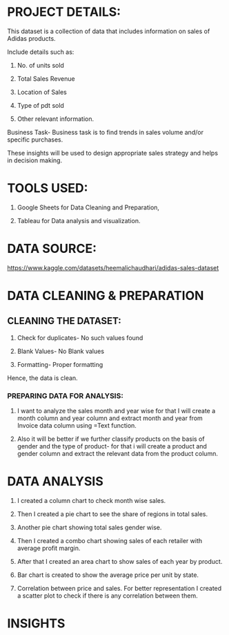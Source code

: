 # PROJECT DETAILS:

This dataset is a collection of data that includes information on sales of Adidas products.

Include details such as:

1. No. of units sold

2. Total Sales Revenue

3. Location of Sales

4. Type of pdt sold

5. Other relevant information.

Business Task- Business task is to find trends in sales volume and/or specific purchases.

These insights will be used to design appropriate sales strategy and helps in decision making.

# TOOLS USED:

1. Google Sheets for Data Cleaning and Preparation,
  
2. Tableau for Data analysis and visualization.

# DATA SOURCE: 

  https://www.kaggle.com/datasets/heemalichaudhari/adidas-sales-dataset

# DATA CLEANING & PREPARATION

## CLEANING THE DATASET:

1. Check for duplicates- No such values found

2. Blank Values- No Blank values

3. Formatting- Proper formatting

Hence, the data is clean.

### PREPARING DATA FOR ANALYSIS:

1. I want to analyze the sales month and year wise for that I will create a month column and year column and extract month and year from Invoice data column using =Text function.

2. Also it will be better if we further classify products on the basis of gender and the type of product- for that i will create a product and gender column and extract the relevant data from the product column.


# DATA ANALYSIS

1. I created a column chart to check month wise sales.

2. Then I created a pie chart to see the share of regions in total sales.

3. Another pie chart showing total sales gender wise.

4. Then I created a combo chart showing sales of each retailer with average profit margin.

5. After that I created an area chart to show sales of each year by product.

6. Bar chart is created to show the average price per unit by state.

7. Correlation between price and sales. For better representation I created a scatter plot to check if there is any correlation between them.


# INSIGHTS







   



